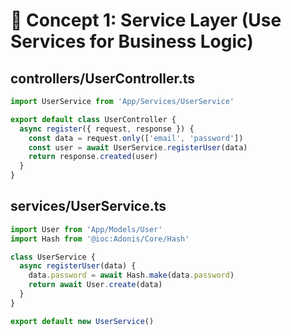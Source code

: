 # 🧱 Concept 1: Service Layer (Use Services for Business Logic)

## controllers/UserController.ts
```ts
import UserService from 'App/Services/UserService'

export default class UserController {
  async register({ request, response }) {
    const data = request.only(['email', 'password'])
    const user = await UserService.registerUser(data)
    return response.created(user)
  }
}

```
## services/UserService.ts
```ts
import User from 'App/Models/User'
import Hash from '@ioc:Adonis/Core/Hash'

class UserService {
  async registerUser(data) {
    data.password = await Hash.make(data.password)
    return await User.create(data)
  }
}

export default new UserService()

```